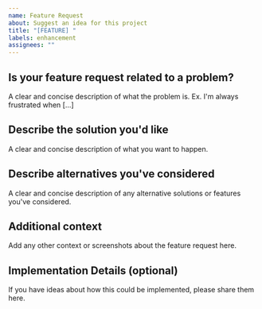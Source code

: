 ```yaml
---
name: Feature Request
about: Suggest an idea for this project
title: "[FEATURE] "
labels: enhancement
assignees: ""
---
```


## Is your feature request related to a problem?

A clear and concise description of what the problem is. Ex. I'm always frustrated when [...]

## Describe the solution you'd like

A clear and concise description of what you want to happen.

## Describe alternatives you've considered

A clear and concise description of any alternative solutions or features you've considered.

## Additional context

Add any other context or screenshots about the feature request here.

## Implementation Details (optional)

If you have ideas about how this could be implemented, please share them here.
